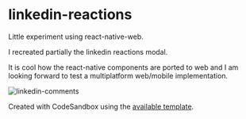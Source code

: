 # linkedin-reactions

Little experiment using react-native-web.

I recreated partially the linkedin reactions modal.

It is cool how the react-native components are ported to web and I am looking forward to test a multiplatform web/mobile implementation.

![linkedin-comments](https://user-images.githubusercontent.com/15313802/63067589-107e9f00-bee6-11e9-9575-765159274f79.gif)

Created with CodeSandbox using the [available template](https://codesandbox.io/s/q4qymyp2l6).
